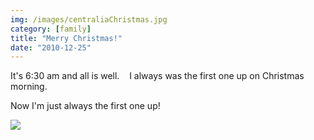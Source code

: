 ```yaml
---
img: /images/centraliaChristmas.jpg
category: [family]
title: "Merry Christmas!"
date: "2010-12-25"
---
```


It's 6:30 am and all is well.    I always was the first one up on Christmas morning.

Now I'm just always the first one up!

![](/images/centraliaChristmas.jpg)
